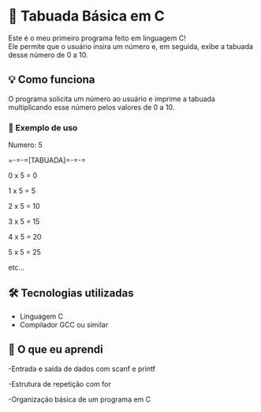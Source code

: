 # 🧮 Tabuada Básica em C

Este é o meu primeiro programa feito em linguagem C!  
Ele permite que o usuário insira um número e, em seguida, exibe a tabuada desse número de 0 a 10.

## 💡 Como funciona

O programa solicita um número ao usuário e imprime a tabuada multiplicando esse número pelos valores de 0 a 10.

### 🔢 Exemplo de uso

Numero: 5

=-=-=[TABUADA]=-=-=

0 x 5 = 0

1 x 5 = 5

2 x 5 = 10

3 x 5 = 15

4 x 5 = 20

5 x 5 = 25

etc...

## 🛠️ Tecnologias utilizadas

- Linguagem C
- Compilador GCC ou similar

## 📘 O que eu aprendi

-Entrada e saída de dados com scanf e printf

-Estrutura de repetição com for

-Organização básica de um programa em C
